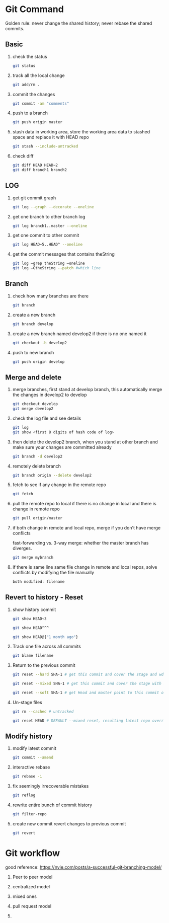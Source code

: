 # Git Command

Golden rule: never change the shared history; never rebase the shared commits.

## Basic

1. check the status

   ``` bash
   git status
   ```

2. track all the local change

   ```bash
   git add/rm .
   ```

3. commit the changes

   ```bash
   git commit -am "comments"
   ```

4. push to a branch

   ```bash
   git push origin master
   ```

5. stash data in working area, store the working area data to stashed space and replace it with HEAD repo

   ```bash
   git stash --include-untracked
   ```

6. check diff

   ```bash
   git diff HEAD HEAD~2
   git diff branch1 branch2
   ```

## LOG

1. get git commit graph

   ```bash
   git log --graph --decorate --oneline
   ```

2. get one branch to other branch log

   ```bash
   git log branch1..master --oneline
   ```

3. get one commit to other commit

   ```bash
   git log HEAD~5..HEAD^ --oneline
   ```

   

4. get the commit messages that contains theString

   ```bash
   git log –grep theString –oneline
   git log –GtheString --patch #which line
   ```

   

## Branch 

1. check how many branches are there

   ```bash
   git branch
   ```

2. create a new branch

   ```bash
   git branch develop
   ```

3. create a new branch named develop2 if there is no one named it

   ```bash
   git checkout -b develop2
   ```

3. push to new branch

   ```bash
   git push origin develop
   ```

## Merge and delete

1. merge branches, first stand at develop branch, this automatically merge the changes in develop2 to develop

   ```bash
   git checkout develop
   git merge develop2
   ```

2. check the log file and see details

   ```bash
   git log
   git show <first 8 digits of hash code of log>
   ```

3. then delete the develop2 branch, when you stand at other branch and make sure your changes are committed already

   ```bash	git branch -d develop2
   git branch -d develop2
   ```

4. remotely delete branch

   ``` bash
   git branch origin --delete develop2
   ```


5. fetch to see if any change in the remote repo

   ```bash
   git fetch
   ```

6. pull the remote repo to local if there is no change in local and there is change in remote repo

   ```bash
   git pull origin/master
   ```

7. if both change in remote and local repo, merge if you don't have merge conflicts

   fast-forwarding vs. 3-way merge: whether the master branch has diverges.

   ```bash
   git merge mybranch
   ```

8. if there is same line same file change in remote and local repos, solve conflicts by modifying the file manually

   ```bash
   both modified: filename
   ```

## Revert to history - Reset

1. show history commit

   ```bash
   git show HEAD~3
   ```

   ```bash
   git show HEAD^^^
   ```

   ```bash
   git show HEAD@{"1 month ago"}
   ```

2. Track one file across all commits

   ```bash
   git blame filename
   ```

1. Return to the previous commit

   ```bash
   git reset --hard SHA-1 # get this commit and cover the stage and wd with it
   ```

   ```bash
   git reset --mixed SHA-1 # get this commit and cover the stage with it only
   ```

   ```bash
   git reset --soft SHA-1 # get Head and master point to this commit only
   ```

2. Un-stage files

   ```bash
   git rm --cached # untracked
   ```

   ```bash
   git reset HEAD # DEFAULT --mixed reset, resulting latest repo override staged file like above 1.2 line, HEAD points to the latest commit
   ```

   

## Modify history

1. modify latest commit

   ```bash
   git commit --amend
   ```

2. interactive rebase

   ```bash
   git rebase -i
   ```

3. fix seemingly irrecoverable mistakes

   ```bash
   git reflog
   ```

4. rewrite entire bunch of commit history

   ```bash
   git filter-repo
   ```

5. create new commit revert changes to previous commit

   ```bash
   git revert
   ```

   

# Git workflow

good reference: https://nvie.com/posts/a-successful-git-branching-model/

1. Peer to peer model
2. centralized model
3. mixed ones

4. pull request model
5. 